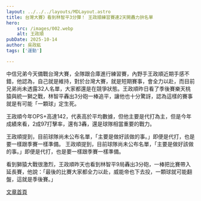 ```yaml
---
layout: ../../../layouts/MDLayout.astro
title: 台灣大賽》看到林智平3分彈！ 王政順練習賽連2天開轟力拚名單
hero:
    src: /images/002.webp
    alt: 王政順
pubDate: 2025-10-14
author: 吳政紘
tags: ['運動']

---
```


中信兄弟今天備戰台灣大賽，全隊跟合庫進行練習賽，內野手王政順近期手感不錯，他認為，自己就是維持，對於台灣大賽，就是短期賽事，會全力以赴，而目前兄弟尚未透露32人名單，大家都還是在競爭狀態。王政順昨日看了季後賽樂天桃猿與統一獅之戰，林智平轟出3分砲一棒追平，讓他也十分驚訝，認為這樣的賽事就是有可能「一顆球」定生死。

王政順今年OPS+高達142，代表高於平均數據，但他主要是代打為主，但是今年成績來看，2成97打擊率，還有3轟，還是球隊相當重要的戰力。

王政順提到，目前球隊尚未公布名單，「主要是做好該做的事。」即便是代打，也是要一樣跟季賽一樣準備。
王政順提到，目前球隊尚未公布名單，「主要是做好該做的事。」即便是代打，也是要一樣跟季賽一樣準備。

看到獅猿大戰很激烈，王政順昨天也看到林智平9局轟出3分砲，一棒把比賽帶入延長賽，他說：「最後的比賽大家都全力以赴，威能帝也下去投，一顆球就可能翻盤，這就是季後賽。」

[文章首頁](/blog)